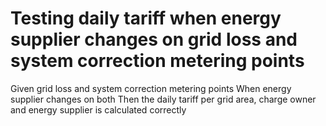 # Testing daily tariff when energy supplier changes on grid loss and system correction metering points

Given grid loss and system correction metering points
When energy supplier changes on both
Then the daily tariff per grid area, charge owner and energy supplier is calculated correctly
